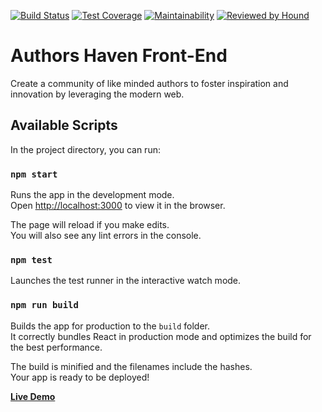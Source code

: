 [![Build Status](https://travis-ci.org/andela/ah-infinity-stones-frontend.svg?branch=develop)](https://travis-ci.org/andela/ah-infinity-stones-frontend)
[![Test Coverage](https://api.codeclimate.com/v1/badges/36f8d440d6767048d6ae/test_coverage)](https://codeclimate.com/github/andela/ah-infinity-stones-frontend/test_coverage)
[![Maintainability](https://api.codeclimate.com/v1/badges/36f8d440d6767048d6ae/maintainability)](https://codeclimate.com/github/andela/ah-infinity-stones-frontend/maintainability)
[![Reviewed by Hound](https://img.shields.io/badge/Reviewed_by-Hound-8E64B0.svg)](https://houndci.com)
 # Authors Haven Front-End

Create a community of like minded authors to foster inspiration and innovation by leveraging the modern web.

## Available Scripts

In the project directory, you can run:

### `npm start`

Runs the app in the development mode.<br>
Open [http://localhost:3000](http://localhost:3000) to view it in the browser.

The page will reload if you make edits.<br>
You will also see any lint errors in the console.

### `npm test`

Launches the test runner in the interactive watch mode.

### `npm run build`

Builds the app for production to the `build` folder.<br>
It correctly bundles React in production mode and optimizes the build for the best performance.

The build is minified and the filenames include the hashes.<br>
Your app is ready to be deployed!


__[Live Demo](https://ah-infinity-stones-frontend.herokuapp.com/)__
